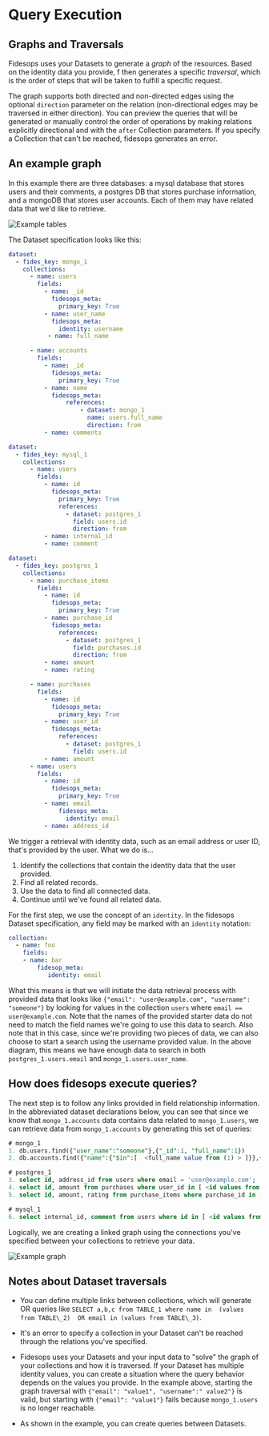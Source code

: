 # Query Execution

## Graphs and Traversals

Fidesops uses your Datasets to generate a _graph_ of the resources. Based on the identity data you provide, f then generates a specific _traversal_, which is the order of steps that will be taken to fulfill a specific request. 

The graph supports both directed and non-directed edges using the optional `direction` parameter on the relation (non-directional edges may be traversed in either direction). You can preview the queries that will be generated or manually control the order of operations by making relations explicitly directional and with the `after` Collection parameters. If you specify a Collection that can't be reached, fidesops generates an error.

## An example graph

In this example there are three databases: a mysql database that stores users and their comments, a postgres DB that stores purchase information, and a mongoDB that stores user accounts. Each of them may have related data that we'd like to retrieve.

![Example tables](../img/traversal_tables.png "Example tables")

The Dataset specification looks like this:

``` yaml
dataset:
  - fides_key: mongo_1
    collections:
      - name: users
        fields:
          - name: _id
            fidesops_meta:
              primary_key: True
          - name: user_name
            fidesops_meta:
              identity: username
           - name: full_name

      - name: accounts
        fields:
          - name: _id
            fidesops_meta:
              primary_key: True
          - name: name
            fidesops_meta:
                references:
                    - dataset: mongo_1
                      name: users.full_name
                      direction: from
          - name: comments
```

``` yaml
dataset:
  - fides_key: mysql_1
    collections:
      - name: users
        fields:
          - name: id
            fidesops_meta:
              primary_key: True
              references:
                - dataset: postgres_1
                  field: users.id
                  direction: from
          - name: internal_id
          - name: comment
```

``` yaml
dataset:
  - fides_key: postgres_1
    collections:
      - name: purchase_items
        fields:
          - name: id
            fidesops_meta:
              primary_key: True
          - name: purchase_id
            fidesops_meta:
              references:
                - dataset: postgres_1
                  field: purchases.id
                  direction: from
          - name: amount
          - name: rating

      - name: purchases
        fields:
          - name: id
            fidesops_meta:
              primary_key: True
          - name: user_id
            fidesops_meta:
              references:
                - dataset: postgres_1
                  field: users.id
          - name: amount
      - name: users
        fields:
          - name: id
            fidesops_meta:
              primary_key: True
          - name: email
              fidesops_meta:
                identity: email
          - name: address_id
```

We trigger a retrieval with identity data, such as an email address or user ID, that's provided by the user. What we do is... 

1. Identify the collections that contain the identity data that the user provided.
2. Find all related records.
3. Use the data to find all connected data.
4. Continue until we've found all related data.

For the first step, we use the concept of an `identity`. In the fidesops Dataset specification, any field may be marked with an `identity` notation:

``` yaml
collection:
  - name: foo
    fields:
    - name: bar
        fidesop_meta:
           identity: email 
```

What this means is that we will initiate the data retrieval process with provided data that looks like 
`{"email": "user@example.com", "username": "someone"}` by looking for values in the collection `users` where `email == user@example.com`.  Note that the names of the provided starter data do not need to match the field names we're going to use this data to search. Also note that in this case, since we're providing two pieces of data,  we can also choose to start a search using the username provided value. In the above diagram, this means we have enough data to search in both `postgres_1.users.email` and `mongo_1.users.user_name`. 


## How does fidesops execute queries?

The next step is to follow any links provided in field relationship information. In the abbreviated dataset declarations below, you can see that since we know that `mongo_1.accounts` data contains data related to `mongo_1.users`, we can retrieve data from `mongo_1.accounts` by generating this set of queries:

``` sql
# mongo_1
1. db.users.find({"user_name":"someone"},{"_id":1, "full_name":1}) 
2. db.accounts.find({"name":{"$in":[  <full_name value from (1) > ]}},{"_id":1, "comments":1})

# postgres_1
3. select id, address_id from users where email = 'user@example.com';
4. select id, amount from purchases where user_id in [ <id values from (3) >] 
5. select id, amount, rating from purchase_items where purchase_id in [ <id values from (4)> ]

# mysql_1
6. select internal_id, comment from users where id in [ <id values from (3) >]
```


Logically, we are creating a linked graph using the connections you've specified between your collections to retrieve your data. 

![Example graph](../img/traversal_graph.png "Example graph")

## Notes about Dataset traversals 

* You can define multiple links between collections, which will generate OR queries like `SELECT a,b,c from TABLE_1 where name in  (values from TABLE\_2)  OR email in (values from TABLE\_3)`. 
	
* It's an error to specify a collection in your Dataset can't be reached through the relations you've specified.

	
* Fidesops uses your Datasets and your input data to "solve" the graph of your collections and how it is traversed. If your Dataset has multiple identity values, you can create a situation where the query behavior depends on the values you provide. In the example above, starting the graph traversal with `{"email": "value1", "username":" value2"}` is valid, but starting with  `{"email": "value1"}` fails because `mongo_1.users` is no longer reachable.
	
* As shown in the example, you can create queries between Datasets.

